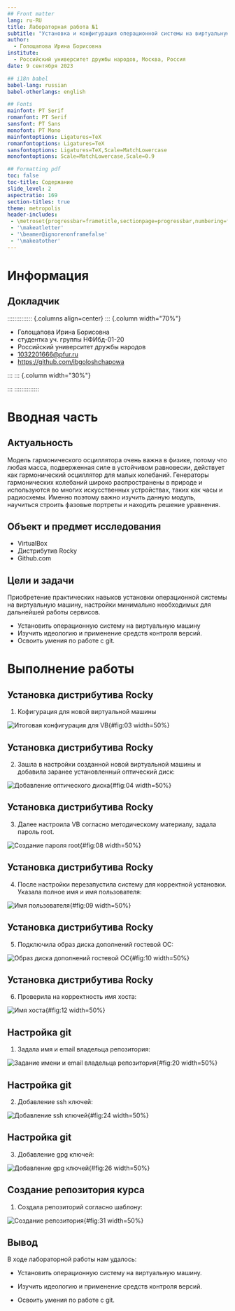 ```yaml
---
## Front matter
lang: ru-RU
title: Лабораторная работа №1
subtitle: "Установка и конфигурация операционной системы на виртуальную машину. Управление версиями"
author:
  - Голощапова Ирина Борисовна
institute:
  - Российский университет дружбы народов, Москва, Россия
date: 9 сентября 2023

## i18n babel
babel-lang: russian
babel-otherlangs: english

## Fonts
mainfont: PT Serif
romanfont: PT Serif
sansfont: PT Sans
monofont: PT Mono
mainfontoptions: Ligatures=TeX
romanfontoptions: Ligatures=TeX
sansfontoptions: Ligatures=TeX,Scale=MatchLowercase
monofontoptions: Scale=MatchLowercase,Scale=0.9

## Formatting pdf
toc: false
toc-title: Содержание
slide_level: 2
aspectratio: 169
section-titles: true
theme: metropolis
header-includes:
 - \metroset{progressbar=frametitle,sectionpage=progressbar,numbering=fraction}
 - '\makeatletter'
 - '\beamer@ignorenonframefalse'
 - '\makeatother'
---
```


# Информация

## Докладчик

:::::::::::::: {.columns align=center}
::: {.column width="70%"}

  * Голощапова Ирина Борисовна
  * студентка уч. группы НФИбд-01-20
  * Российский университет дружбы народов
  * [1032201666@pfur.ru](mailto:1032201666@pfur.ru)
  * <https://github.com/ibgoloshchapowa>

:::
::: {.column width="30%"}



:::
::::::::::::::

# Вводная часть

## Актуальность

Модель гармонического осциллятора очень важна в физике, потому что любая масса, подверженная силе в устойчивом равновесии, действует как гармонический осциллятор для малых колебаний. Генераторы гармонических колебаний широко распространены в природе и используются во многих искусственных устройствах, таких как часы и радиосхемы. Именно поэтому важно изучить данную модуль, научиться строить фазовые портреты и находить решение уравнения.


## Объект и предмет исследования

- VirtualBox
- Дистрибутив Rocky
- Github.com

## Цели и задачи

Приобретение практических навыков
установки операционной системы на виртуальную машину, настройки минимально необходимых для дальнейшей работы сервисов.

- Установить операционную систему на виртуальную машину
- Изучить идеологию и применение средств контроля версий.
- Освоить умения по работе с git.





# Выполнение работы


## Установка дистрибутива Rocky
1. Кофигурация для новой виртуальной машины

![Итоговая конфигурация для VB](image/3.png){#fig:03 width=50%}



## Установка дистрибутива Rocky
 
2. Зашла в настройки созданной новой виртуальной машины и добавила заранее установленный оптический диск:

![Добавление оптического диска](image/4.png){#fig:04 width=50%}



## Установка дистрибутива Rocky

3. Далее настроила VB согласно методическому материалу, задала пароль root.

![Создание пароля root](image/8.png){#fig:08 width=50%}




## Установка дистрибутива Rocky

4. После настройки перезапустила систему для корректной установки.
Указала полное имя и имя пользователя:

![Имя пользователя](image/9.png){#fig:09 width=50%}


## Установка дистрибутива Rocky

5. Подключила образ диска дополнений гостевой ОС:

![Образ диска дополнений гостевой ОС](image/10.png){#fig:10 width=50%}


## Установка дистрибутива Rocky

6. Проверила на корректность имя хоста:

![Имя хоста](image/12.png){#fig:12 width=50%}



## Настройка git
1. Задала имя и email владельца репозитория:


![Задание имени и email владельца репозитория](image/20.png){#fig:20 width=50%}


## Настройка git
2. Добавление ssh ключей:

![Добавление ssh ключей](image/24.png){#fig:24 width=50%}




## Настройка git
3. Добавление gpg ключей:

![Добавление gpg ключей](image/26.png){#fig:26 width=50%}




## Создание репозитория курса

1. Создала репозиторий согласно шаблону: 

![Создание репозитория](image/31.png){#fig:31 width=50%}



## Вывод

В ходе лабораторной работы нам удалось:

- Установить операционную систему на виртуальную машину.

- Изучить идеологию и применение средств контроля версий.

- Освоить умения по работе с git.




